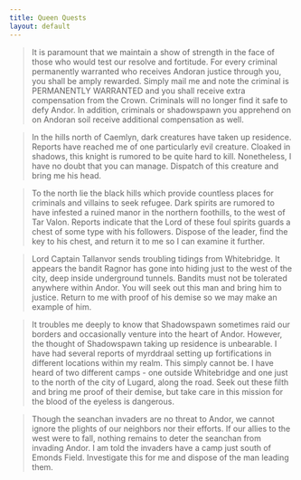 ```yaml
---
title: Queen Quests
layout: default
---
```


> <smaller>It is paramount that we maintain a show of strength
> in the face of those who would test our resolve and fortitude.
> For every criminal permanently warranted who receives Andoran
> justice through you, you shall be amply rewarded.
> Simply mail me and note the criminal is PERMANENTLY WARRANTED
> and you shall receive extra compensation from the Crown.
> Criminals will no longer find it safe to defy Andor.
> In addition, criminals or shadowspawn you apprehend on
> on Andoran soil receive additional compensation as well.</smaller>

> <smaller>In the hills north of Caemlyn, dark creatures have taken up residence.
> Reports have reached me of one particularly evil creature.
> Cloaked in shadows, this knight is rumored to be quite hard to kill.
> Nonetheless, I have no doubt that you can manage.
> Dispatch of this creature and bring me his head.</smaller>

> <smaller>To the north lie the black hills which provide countless
> places for criminals and villains to seek refugee.
> Dark spirits are rumored to have infested a ruined manor
> in the northern foothills, to the west of Tar Valon.
> Reports indicate that the Lord of these foul spirits guards
> a chest of some type with his followers.
> Dispose of the leader, find the key to his chest, and return
> it to me so I can examine it further.</smaller>

> <smaller>Lord Captain Tallanvor sends troubling tidings from Whitebridge.
> It appears the bandit Ragnor has gone into hiding just to
> the west of the city, deep inside underground tunnels.
> Bandits must not be tolerated anywhere within Andor.
> You will seek out this man and bring him to justice.
> Return to me with proof of his demise so we may make an example of him.</smaller>

> <smaller>It troubles me deeply to know that Shadowspawn sometimes raid
> our borders and occasionally venture into the heart of Andor.
> However, the thought of Shadowspawn taking up residence is unbearable.
> I have had several reports of myrddraal setting up fortifications
> in different locations within my realm. This simply cannot be.
> I have heard of two different camps - one outside Whitebridge and
> one just to the north of the city of Lugard, along the road.
> Seek out these filth and bring me proof of their demise, but take
> care in this mission for the blood of the eyeless is dangerous.</smaller>

> <smaller>Though the seanchan invaders are no threat to Andor, we cannot
> ignore the plights of our neighbors nor their efforts.
> If our allies to the west were to fall, nothing remains
> to deter the seanchan from invading Andor.
> I am told the invaders have a camp just south of Emonds Field.
> Investigate this for me and dispose of the man leading them.</smaller>
